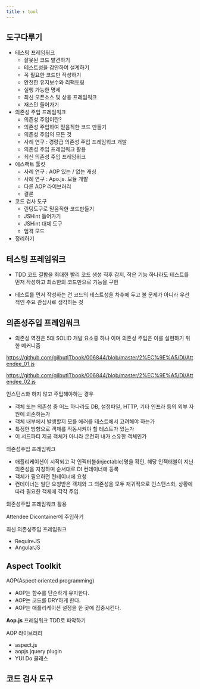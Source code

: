 ```yaml
---
title : tool
---
```




## 도구다루기

- 테스팅 프레임워크
  - 잘못된 코드 발견하기
  - 테스트성을 감안하여 설계하기
  - 꼭 필요한 코드만 작성하기
  - 안전한 유지보수와 리팩토링
  - 실행 가능한 명세
  - 최신 오픈소스 및 상용 프레임워크
  - 재스민 들어가기
- 의존성 주입 프레임워크
  - 의존성 주입이란?
  - 의존성 주입하여 믿음직한 코드 만들기
  - 의존성 주입의 모든 것
  - 사례 연구 : 경량급 의존성 주입 프레임워크 개발
  - 의존성 주입 프레임워크 활용
  - 최신 의존성 주입 프레임워크
- 애스팩트 툴킷
  - 사례 연구 : AOP 있는 / 없는 캐싱
  - 사례 연구 : Apo.js. 모듈 개발
  - 다른 AOP 라이브러리
  - 결론
- 코드 검사 도구
  - 린팅도구로 믿음직한 코드만들기
  - JSHint 들어가기
  - JSHint 대체 도구
  - 엄격 모드
- 정리하기



## 테스팅 프레임워크

- TDD 코드 결함을 최대한 빨리 코드 생성 직후 감지, 작은 기능 하나라도 테스트를 먼저 작성하고 최소한의 코드만으로 기능을 구현

- 테스트를 먼저 작성하는 건 코드의 테스트성을 차후에 두고 볼 문제가 아니라 우선적인 주요 관심사로 생각하는 것



## 의존성주입 프레임워크

- 의존성 역전은 5대 SOLID 개발 요소중 하나 이며 의존성 주입은 이를 실현하기 위한 메커니즘

https://github.com/gilbutITbook/006844/blob/master/2%EC%9E%A5/DI/Attendee_01.js

https://github.com/gilbutITbook/006844/blob/master/2%EC%9E%A5/DI/Attendee_02.js



인스턴스화 하지 않고 주입해야하는 경우

- 객체 또는 의존성 중 어느 하나라도 DB, 설정파일, HTTP, 기타 인프라 등의 외부 자원에 의존하는가
- 객체 내부에서 발생할지 모를 에러를 테스트에서 고려해야 하는가
- 특정한 방향으로 객체를 작동시켜야 할 테스트가 있는가
- 이 서드파티 제공 객체가 아니라 온전히 내가 소유한 객체인가



의존성주입 프레임워크

- 애플리케이션이 시작되고 각 인젝터블(injectable)명을 확인, 해당 인젝터블이 지닌 의존성을 지칭하며 순서대로 DI 컨테이너에 등록
- 객체가 필요하면 컨테이너에 요청
- 컨테이너는 일단 요청받은 객체와 그 의존성을 모두 재귀적으로 인스턴스화, 상황에 따라 필요한 객체에 각각 주입



의존성주입 프레임워크 활용

Attendee Dicontainer에 주입하기



최신 의존성주입 프레임워크

- RequireJS
- AngularJS



## Aspect Toolkit

AOP(Aspect oriented programming)

- AOP는 함수를 단순하게 유지한다.
- AOP는 코드를 DRY하게 한다.
- AOP는 애플리케이션 설정을 한 곳에 집중시킨다.



**Aop.js** 프레임워크 TDD로 파악하기

AOP 라이브러리

- aspect.js
- aopjs jquery plugin
- YUI Do 클래스



## 코드 검사 도구

